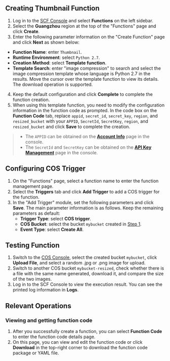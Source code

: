 ## Creating Thumbnail Function
1. Log in to the [SCF Console](https://console.cloud.tencent.com/scf/list?rid=8&ns=default) and select **Functions** on the left sidebar.
2. Select the **Guangzhou** region at the top of the "Functions" page and click **Create**.
3. Enter the following parameter information on the "Create Function" page and click **Next** as shown below:
 - **Function Name**: enter `Thumbnail`.
 - **Runtime Environment**: select `Python 2.7`.
 - **Creation Method**: select **Template function**.
  - **Template Search**: enter "image compression" to search and select the image compression template whose language is Python 2.7 in the results.
 Move the cursor over the template function to view its details. The download operation is supported.
 
4. Keep the default configuration and click **Complete** to complete the function creation.
5. When using this template function, you need to modify the configuration information in the function code as prompted.
In the code box on the **Function Code** tab, replace `appid`, `secret_id`, `secret_key`, `region`, and `resized_bucket` with your `APPID`, `SecretId`, `SecretKey`, `region`, and `resized_bucket` and click **Save** to complete the creation.
> 
>- The `APPID` can be obtained on the **[Account Info](https://console.cloud.tencent.com/developer)** page in the console.
>- The `SecretId` and `SecretKey` can be obtained on the **[API Key Management](https://console.cloud.tencent.com/cam/capi)** page in the console.
>

## Configuring COS Trigger
1. On the "Functions" page, select a function name to enter the function management page.
2. Select the **Triggers** tab and click **Add Trigger** to add a COS trigger for the function.
3. In the "Add Trigger" module, set the following parameters and click **Save**.
The main parameter information is as follows. Keep the remaining parameters as default:
	- **Trigger Type**: select **COS trigger**.
	- **COS Bucket**: select the bucket `mybucket` created in [Step 1](https://intl.cloud.tencent.com/document/product/583/9735).
	- **Event Type**: select **Create All**.

## Testing Function
1. Switch to the [COS Console](https://console.cloud.tencent.com/cos/bucket), select the created bucket `mybucket`, click **Upload File**, and select a random .jpg or .png image for upload.
2. Switch to another COS bucket `mybucket-resized`, check whether there is a file with the same name generated, download it, and compare the size of the two images.
3. Log in to the SCF Console to view the execution result. You can see the printed log information in **Logs**.

## Relevant Operations
### Viewing and getting function code
1. After you successfully create a function, you can select **Function Code** to enter the function code details page.
2. On this page, you can view and edit the function code or click **Download** in the top-right corner to download the function code package or YAML file.
